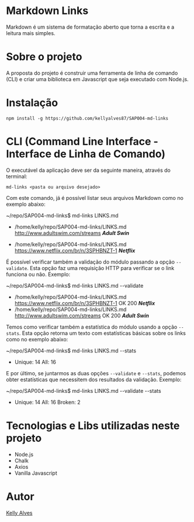 # Markdown Links

Markdown é um sistema de formatação aberto que torna a escrita e a leitura mais simples.

# Sobre o projeto

A proposta do projeto é construir uma ferramenta de linha de comando (CLI) e criar uma biblioteca em Javascript que seja executado com Node.js.

# Instalação

`npm install -g https://github.com/kellyalves87/SAP004-md-links`

# CLI (Command Line Interface - Interface de Linha de Comando)

O executável da aplicação deve ser da seguinte maneira, através do terminal:

`md-links <pasta ou arquivo desejado>`

Com este comando, já é possível listar seus arquivos Markdown como no exemplo abaixo:

~/repo/SAP004-md-links$ md-links LINKS.md

- /home/kelly/repo/SAP004-md-links/LINKS.md http://www.adultswim.com/streams **_Adult Swin_**

- /home/kelly/repo/SAP004-md-links/LINKS.md https://www.netflix.com/br/n/3SPHBNZT-1 **_Netflix_**


É possível verificar também a validação do módulo passando a opção `--validate`. Esta opção faz uma requisição HTTP para verificar se o link funciona ou não. Exemplo:


~/repo/SAP004-md-links$ md-links LINKS.md --validate
- /home/kelly/repo/SAP004-md-links/LINKS.md https://www.netflix.com/br/n/3SPHBNZT-1 OK 200 **_Netflix_**
- /home/kelly/repo/SAP004-md-links/LINKS.md http://www.adultswim.com/streams OK 200 **_Adult Swin_**


Temos como verificar também a estatística do módulo usando a opção `--stats`. Esta opção retorna um texto com estatísticas básicas sobre os links como no exemplo abaixo:

~/repo/SAP004-md-links$ md-links LINKS.md --stats

- Unique: 14 All: 16

E por último, se juntarmos as duas opções `--validate` e `--stats`, podemos obter estatísticas que necessitem dos resultados da validação. Exemplo:

~/repo/SAP004-md-links$ md-links LINKS.md --validate --stats

- Unique: 14 All: 16 Broken: 2

# Tecnologias e Libs utilizadas neste projeto

- Node.js
- Chalk
- Axios
- Vanilla Javascript

# Autor

[Kelly Alves](https://github.com/kellyalves87)